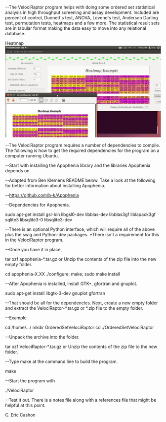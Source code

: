 

--The VelociRaptor program helps with doing some ordered set statistical analysis in high throughput screening and assay development. Included are percent of control, Dunnett's test, ANOVA, Levene's test, Anderson Darling test, permutation tests, heatmaps and a few more. The statistical result sets are in tabular format making the data easy to move into any relational database.

Heatmap
![ScreenShot](/HeatmapReadme.jpg)

--The VelociRaptor program requires a number of dependencies to compile. The following is how to get the required dependencies for the program on a computer running Ubuntu.

--Start with installing the Apophenia library and the libraries Apophenia depends on.

--Adapted from Ben Klemens README below. Take a look at the following for better information about installing Apophenia.

--https://github.com/b-k/Apophenia

--Dependencies for Apophenia. 

sudo apt-get install gsl-bin libgsl0-dev libblas-dev libblas3gf liblapack3gf sqlite3 libsqlite3-0 libsqlite3-dev

--There is an optional Python interface, which will require all of the above plus the
swig and Python-dev packages. *There isn't a requirement for this in the VelociRaptor program.

--Once you have it in place,

tar xzf apophenia-*.tar.gz
or
Unzip the contents of the zip file into the new empty folder. 

cd apophenia-X.XX
./configure; make; sudo make install

--After Apophenia is installed, install GTK+, gfortran and gnuplot.

sudo apt-get install libgtk-3-dev gnuplot gfortran

--That should be all for the dependencies. Next, create a new empty folder and extract the VelociRaptor-*.tar.gz  or *.zip file to the empty folder. 

--Example

cd /home/.../
mkdir OrderedSetVelociRaptor
cd ./OrderedSetVelociRaptor

--Unpack the archive into the folder.

tar xzf VelociRaptor-*.tar.gz 
or
Unzip the contents of the zip file to the new folder.

--Type make at the command line to build the program.

make 

--Start the program with

./VelociRaptor

--Test it out. There is a notes file along with a references file that might be helpful at this point.

C. Eric Cashon